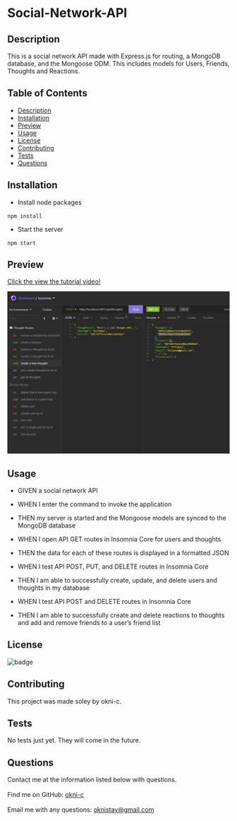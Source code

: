 # Social-Network-API

## Description 
    
This is a social network API made with Express.js for routing, a MongoDB database, and the Mongoose ODM. This includes models for Users, Friends, Thoughts and Reactions.
    
## Table of Contents
    
* [Description](#description)
* [Installation](#installation)
* [Preview](#preview)
* [Usage](#usage)
* [License](#license)
* [Contributing](#contributing)
* [Tests](#tests)
* [Questions](#questions)
    
    
## Installation

- Install node packages
```
npm install
```

- Start the server
```
npm start
```
    
## Preview 

[Click the view the tutorial video!](https://drive.google.com/file/d/14MIY3m5WyEPOZlqe_xNm6ac_QckB56Mb/view)
    
![Application Example Photo](/public/example.png)


## Usage

- GIVEN a social network API

- WHEN I enter the command to invoke the application

- THEN my server is started and the Mongoose models are synced to the MongoDB database

- WHEN I open API GET routes in Insomnia Core for users and thoughts

- THEN the data for each of these routes is displayed in a formatted JSON

- WHEN I test API POST, PUT, and DELETE routes in Insomnia Core

- THEN I am able to successfully create, update, and delete users and thoughts in my database

- WHEN I test API POST and DELETE routes in Insomnia Core

- THEN I am able to successfully create and delete reactions to thoughts and add and remove friends to a user’s friend list
    
    
## License
    
![badge](https://img.shields.io/badge/license-Open-brightgreen)
    
    
## Contributing
    
This project was made soley by okni-c.


## Tests
    
No tests just yet. They will come in the future.


## Questions
Contact me at the information listed below with questions.<br />
<br />
Find me on GitHub: [okni-c](https://github.com/okni-c)<br />
<br />
Email me with any questions: oknistay@gmail.com<br /><br />